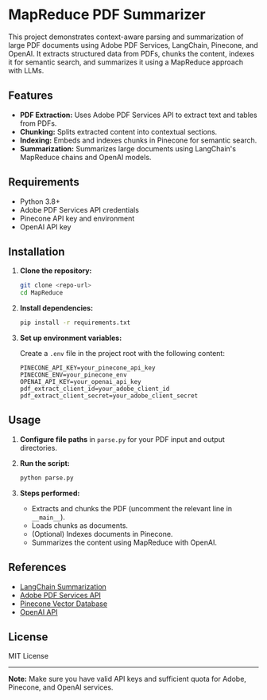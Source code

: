 # MapReduce PDF Summarizer

This project demonstrates context-aware parsing and summarization of large PDF documents using Adobe PDF Services, LangChain, Pinecone, and OpenAI. It extracts structured data from PDFs, chunks the content, indexes it for semantic search, and summarizes it using a MapReduce approach with LLMs.

## Features

- **PDF Extraction:** Uses Adobe PDF Services API to extract text and tables from PDFs.
- **Chunking:** Splits extracted content into contextual sections.
- **Indexing:** Embeds and indexes chunks in Pinecone for semantic search.
- **Summarization:** Summarizes large documents using LangChain's MapReduce chains and OpenAI models.

## Requirements

- Python 3.8+
- Adobe PDF Services API credentials
- Pinecone API key and environment
- OpenAI API key

## Installation

1. **Clone the repository:**
   ```bash
   git clone <repo-url>
   cd MapReduce
   ```

2. **Install dependencies:**
   ```bash
   pip install -r requirements.txt
   ```

3. **Set up environment variables:**

   Create a `.env` file in the project root with the following content:
   ```
   PINECONE_API_KEY=your_pinecone_api_key
   PINECONE_ENV=your_pinecone_env
   OPENAI_API_KEY=your_openai_api_key
   pdf_extract_client_id=your_adobe_client_id
   pdf_extract_client_secret=your_adobe_client_secret
   ```

## Usage

1. **Configure file paths** in `parse.py` for your PDF input and output directories.

2. **Run the script:**
   ```bash
   python parse.py
   ```

3. **Steps performed:**
   - Extracts and chunks the PDF (uncomment the relevant line in `__main__`).
   - Loads chunks as documents.
   - (Optional) Indexes documents in Pinecone.
   - Summarizes the content using MapReduce with OpenAI.

## References

- [LangChain Summarization]([https://python.langchain.com/docs/use_cases/summarization](https://python.langchain.com/docs/tutorials/summarization/))
- [Adobe PDF Services API](https://developer.adobe.com/document-services/docs/overview/pdf-extract-api/)
- [Pinecone Vector Database](https://www.pinecone.io/)
- [OpenAI API](https://platform.openai.com/)

## License

MIT License

---

**Note:** Make sure you have valid API keys and sufficient quota for Adobe, Pinecone, and OpenAI services.

